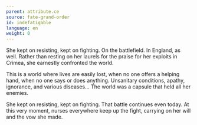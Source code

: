 ```yaml
---
parent: attribute.ce
source: fate-grand-order
id: indefatigable
language: en
weight: 0
---
```


She kept on resisting, kept on fighting.
On the battlefield.
In England, as well.
Rather than resting on her laurels for the praise for her exploits in Crimea, she earnestly confronted the world.

This is a world where lives are easily lost, when no one offers a helping hand, when no one says or does anything.
Unsanitary conditions, apathy, ignorance, and various diseases…
The world was a capsule that held all her enemies.

She kept on resisting, kept on fighting.
That battle continues even today.
At this very moment, nurses everywhere keep up the fight, carrying on her will and the vow she made.
